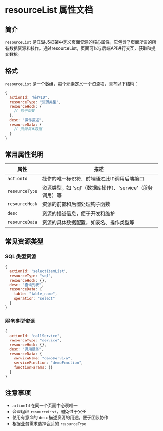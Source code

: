 # resourceList 属性文档

## 简介

`resourceList` 是江湖JS框架中定义页面资源的核心属性，它包含了页面所需的所有数据资源和操作。通过resourceList，页面可以与后端API进行交互，获取和提交数据。

## 格式

`resourceList` 是一个数组，每个元素定义一个资源项，具有以下结构：

```javascript
{
  actionId: "操作ID",
  resourceType: "资源类型",
  resourceHook: {
    // 钩子函数
  },
  desc: "操作描述",
  resourceData: {
    // 资源具体数据
  }
}
```

## 常用属性说明

| 属性 | 描述 |
|---|---|
| `actionId` | 操作的唯一标识符，前端通过此ID调用后端接口 |
| `resourceType` | 资源类型，如 'sql'（数据库操作）、'service'（服务调用）等 |
| `resourceHook` | 资源的前置和后置处理钩子函数 |
| `desc` | 资源的描述信息，便于开发和维护 |
| `resourceData` | 资源的具体数据配置，如表名、操作类型等 |

## 常见资源类型

### SQL 类型资源

```javascript
{
  actionId: "selectItemList",
  resourceType: "sql",
  resourceHook: {},
  desc: "查询列表",
  resourceData: {
    table: "table_name",
    operation: "select"
  }
}
```

### 服务类型资源

```javascript
{
  actionId: "callService",
  resourceType: "service",
  resourceHook: {},
  desc: "调用服务",
  resourceData: {
    serviceName: "demoService",
    serviceFunction: "demoFunction",
    functionParams: {}
  }
}
```

## 注意事项

- `actionId` 在同一个页面中必须唯一
- 合理组织 `resourceList`，避免过于冗长
- 使用有意义的 `desc` 描述资源的用途，便于团队协作
- 根据业务需求选择合适的 `resourceType` 